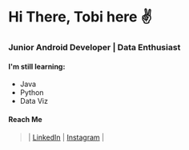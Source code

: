 # Hi There, Tobi here ✌


### Junior Android Developer | Data Enthusiast

#### I'm still learning:
* Java
* Python
* Data Viz
 
#### Reach Me
> | [LinkedIn](https://www.linkedin.com/in/tobyadnan/) | 
> [Instagram](https://instagram.com/tbystrove/) |
